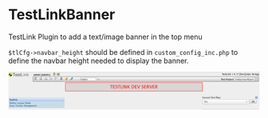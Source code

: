 # TestLinkBanner
TestLink Plugin to add a text/image banner in the top menu

`$tlCfg->navbar_height` should be defined in `custom_config_inc.php` 
to define the navbar height needed to display the banner.


![Alt text](./illustration.PNG?raw=true "screenshoot")
